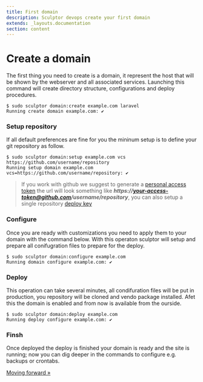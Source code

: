 ```yaml
---
title: First domain
description: Sculptor devops create your first domain
extends: _layouts.documentation
section: content
---
```

# Create a domain
The first thing you need to create is a domain, it represent the host that will be shown by the webserver and all associated services.
Launching this command will create directory structure, configurations and deploy procedures.
```shell
$ sudo sculptor domain:create example.com laravel
Running create domain example.com: ✔
```

### Setup repository
If all default preferences are fine for you the mininum setup is to define your git repository as follow.
```shell
$ sudo sculptor domain:setup example.com vcs https://github.com/username/repository
Running setup domain example.com vcs=https://github.com/username/repository: ✔
```
> If you work with github we suggest to generate a 
> [personal access token](https://docs.github.com/en/free-pro-team@latest/github/authenticating-to-github/creating-a-personal-access-token)
> the url will look something like ***https://your-access-token@github.com/username/repository***, you can also setup a single repository [deploy key](https://docs.github.com/en/free-pro-team@latest/developers/overview/managing-deploy-keys)

### Configure
Once you are ready with customizations you need to apply them to your domain with the command below.
With this operaton sculptor will setup and prepare all conifugration files to prepare for the deploy.
```shell
$ sudo sculptor domain:configure example.com
Running domain configure example.com: ✔
```

### Deploy
This operation can take several minutes, all condifuration files will be put in production, you repository will be cloned and vendo package installed.
Afet this the domain is enabled and from now is available from the ourside.
```shell
$ sudo sculptor domain:deploy example.com
Running deploy configure example.com: ✔
```

### Finsh
Once deployed the deploy is finished your domain is ready and the site is running; now you can dig deeper in the commands to configure e.g. backups or crontabs.


[Moving forward &raquo;](/docs/getting-started/moving-forward)